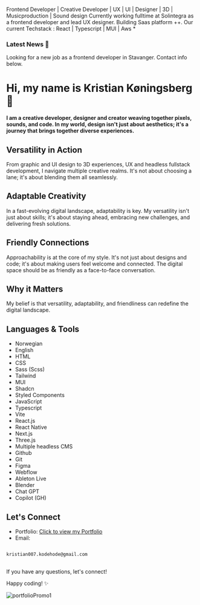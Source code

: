 Frontend Developer | Creative Developer | UX | UI | Designer | 3D | Musicproduction | Sound design
Currently working fulltime at Solintegra as a frontend developer and lead UX designer. Building Saas platform ++. 
Our current Techstack : React | Typescript | MUI | Aws *

### Latest News 📰
Looking for a new job as a frontend developer in Stavanger.
Contact info below.

# Hi, my name is Kristian Køningsberg 👋


**I am a creative developer, designer and creator weaving together pixels, sounds, and code. In my world, design isn't just about aesthetics; it's a journey that brings together diverse experiences.**



## Versatility in Action

From graphic and UI design to 3D experiences, UX and headless fullstack development, I navigate multiple creative realms. It's not about choosing a lane; it's about blending them all seamlessly.



## Adaptable Creativity

In a fast-evolving digital landscape, adaptability is key. My versatility isn't just about skills; it's about staying ahead, embracing new challenges, and delivering fresh solutions.



## Friendly Connections

Approachability is at the core of my style. It's not just about designs and code; it's about making users feel welcome and connected. The digital space should be as friendly as a face-to-face conversation.



## Why it Matters

My belief is that versatility, adaptability, and friendliness can redefine the digital landscape.



## Languages & Tools

- Norwegian
- English
- HTML
- CSS
- Sass (Scss)
- Tailwind
- MUI
- Shadcn
- Styled Components
- JavaScript
- Typescript
- Vite
- React.js
- React Native
- Next.js
- Three.js
- Multiple headless CMS
- Github
- Git
- Figma
- Webflow
- Ableton Live
- Blender
- Chat GPT
- Copilot (GH)



## Let's Connect

- Portfolio: [Click to view my Portfolio](https://kristian-kodehode.github.io/portfolio/)
- Email:
<pre>
<code>
kristian007.kodehode@gmail.com
</code>
</pre>


If you have any questions, let's connect!

Happy coding! ✨


![portfolioPromo1](https://github.com/Kristian-kodehode/Kristian-kodehode/assets/125975980/6f856ad7-1cbc-4ac5-9652-452ccd6f62f9)
